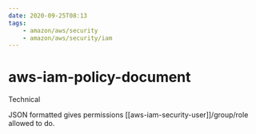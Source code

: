```yaml
---
date: 2020-09-25T08:13
tags:
    - amazon/aws/security
    - amazon/aws/security/iam
---
```


# aws-iam-policy-document


Technical

JSON formatted gives permissions [[aws-iam-security-user]]/group/role allowed to do.




